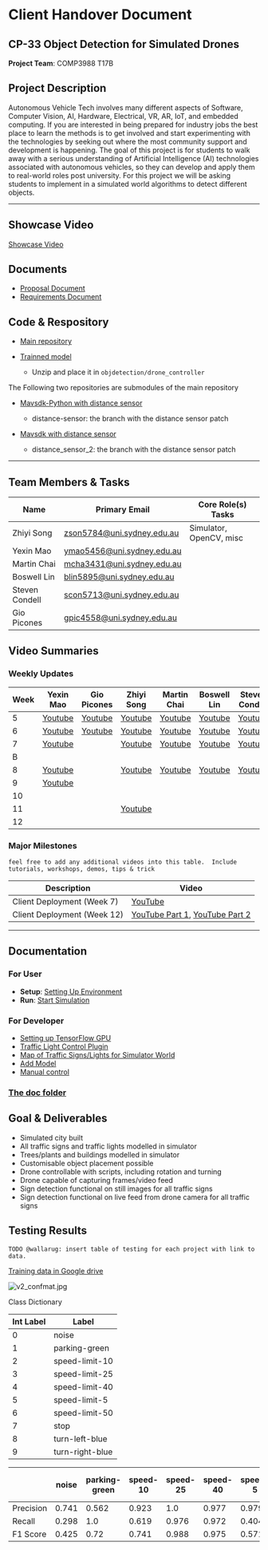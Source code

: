 # Client Handover Document #

## CP-33 Object Detection for Simulated Drones ##

**Project Team**: COMP3988 T17B

## Project Description

Autonomous Vehicle Tech involves many different aspects of Software, Computer Vision, AI,
Hardware, Electrical, VR, AR, IoT, and embedded computing.
If you are interested in being prepared for industry jobs the best place to learn the methods is to get
involved and start experimenting with the technologies by seeking out where the most community
support and development is happening.
The goal of this project is for students to walk away with a serious understanding of Artificial
Intelligence (AI) technologies associated with autonomous vehicles, so they can develop and apply
them to real-world roles post university.
For this project we will be asking students to implement in a simulated world algorithms to detect
different objects.

---
## Showcase Video

[Showcase Video](https://youtu.be/8uX_xw7voME)


## Documents

- [Proposal Document](https://github.com/wallarug/capstone2020/blob/master/proposals/CP33%20-%20Project%20Proposal.pdf)
- [Requirements Document](https://github.com/wallarug/capstone2020/blob/master/requirements/CP33%20-%20Scope%20and%20Requirements%20Document%20September%202020.pdf)

## Code & Respository

- [Main repository](https://bitbucket.org/zson5784/comp3988_t17b_group_5/src)

- [Trainned model](https://drive.google.com/file/d/1DfsALY0DRb2BmYIAi34JECGLuODiurw8/view)

    * Unzip and place it in `objdetection/drone_controller`

The Following two repositories are submodules of the main repository

- [Mavsdk-Python with distance sensor](https://bitbucket.org/zson5784/mavsdk-python/src/master/)

    * distance-sensor: the branch with the distance sensor patch

- [Mavsdk with distance sensor](https://bitbucket.org/zson5784/mavsdk/src/master/)

    * distance_sensor_2: the branch with the distance sensor patch


---
## Team Members & Tasks

| Name           | Primary Email                                                   | Core Role(s) Tasks      |
|----------------|-----------------------------------------------------------------|-------------------------|
| Zhiyi Song     | [zson5784@uni.sydney.edu.au](mailto:zson5784@uni.sydney.edu.au) | Simulator, OpenCV, misc |
| Yexin Mao      | [ymao5456@uni.sydney.edu.au](mailto:ymao5456@uni.sydney.edu.au) |                         |
| Martin Chai    | [mcha3431@uni.sydney.edu.au](mailto:mcha3431@uni.sydney.edu.au) |                         |
| Boswell Lin    | [blin5895@uni.sydney.edu.au](mailto:blin5895@uni.sydney.edu.au) |                         |
| Steven Condell | [scon5713@uni.sydney.edu.au](mailto:scon5713@uni.sydney.edu.au) |                         |
| Gio Picones    | [gpic4558@uni.sydney.edu.au](mailto:gpic4558@uni.sydney.edu.au) |                         |

## Video Summaries

### Weekly Updates

| Week | Yexin Mao                               | Gio Picones                             | Zhiyi Song                              | Martin Chai                             | Boswell Lin                             | Steven Condell                          |
|------|-----------------------------------------|-----------------------------------------|-----------------------------------------|-----------------------------------------|-----------------------------------------|-----------------------------------------|
| 5    | [Youtube](https://youtu.be/9LmkGtMvqp4) | [Youtube](https://youtu.be/ZnC8gs_pmeo) | [Youtube](https://youtu.be/LvALBdcM4KA) | [Youtube](https://youtu.be/gUlybUtf4dc) | [Youtube](https://youtu.be/aJe-ol0gW8E) | [Youtube](https://youtu.be/VXcbDvt-E1E) |
| 6    | [Youtube](https://youtu.be/GfQQ_KQWgpc) | [Youtube](https://youtu.be/3u_x2S2db4g) | [Youtube](https://youtu.be/Ds3Da5b4x38) | [Youtube](https://youtu.be/7mbz_fBpZtE) | [Youtube](https://youtu.be/KRAACpgwimk) | [Youtube](https://youtu.be/0_dovm9ZXhs) |
| 7    | [Youtube](https://youtu.be/YWK3NEBWJIU) |                                         | [Youtube](https://youtu.be/G4K7YC4-7TI) | [Youtube](https://youtu.be/F0a8vUpRoJA) | [Youtube](https://youtu.be/rrdWy0aTnt8) | [Youtube](https://youtu.be/VwWV_oVrATk) |
| B    |                                         |                                         |                                         |                                         |                                         |                                         |
| 8    | [Youtube](https://youtu.be/2ZQExqvSmr4) |                                         | [Youtube](https://youtu.be/-aRFTL9uBds) | [Youtube](https://youtu.be/9Q_2LSw11GY) | [Youtube](https://youtu.be/rrdWy0aTnt8) | [Youtube](https://youtu.be/VwWV_oVrATk) |
| 9    | [Youtube](https://youtu.be/oPDPv9TJZ2g) |                                         |                                         |                                         |                                         |                                         |
| 10   |                                         |                                         |                                         |                                         |                                         |                                         |
| 11   |                                         |                                         | [Youtube](https://youtu.be/MTeDqtkY4a0) |                                         |                                         |                                         |
| 12   |                                         |                                         |                                         |                                         |                                         |                                         |

### Major Milestones

`feel free to add any additional videos into this table.  Include tutorials, workshops, demos, tips & trick`

| Description                 | Video                                                                                          |
|-----------------------------|------------------------------------------------------------------------------------------------|
| Client Deployment (Week 7)  | [YouTube](https://youtu.be/u9_upOwucOA)                                                        |
| Client Deployment (Week 12) | [YouTube Part 1](https://youtu.be/dDbUKxR0kYY), [YouTube Part 2](https://youtu.be/yrX_DVjtC0A) |

---

## Documentation

### For User ###
 - **Setup**: [Setting Up Environment](https://bitbucket.org/zson5784/comp3988_t17b_group_5/wiki/docs/Setting%20Up%20Environment)
 - **Run**: [Start Simulation](https://bitbucket.org/zson5784/comp3988_t17b_group_5/wiki/docs/Start%20Simulation)

### For Developer ###
 - [Setting up TensorFlow GPU](https://bitbucket.org/zson5784/comp3988_t17b_group_5/wiki/docs/tensorflow_GPU_setup)
 - [Traffic Light Control Plugin](https://bitbucket.org/zson5784/comp3988_t17b_group_5/wiki/docs/Traffic%20Light%20Control%20Plugin)
 - [Map of Traffic Signs/Lights for Simulator World](https://bitbucket.org/zson5784/comp3988_t17b_group_5/wiki/docs/Map%20of%20Traffic%20Signs%20in%20World)
 - [Add Model](https://bitbucket.org/zson5784/comp3988_t17b_group_5/wiki/docs/Add%20Models)
 - [Manual control](https://bitbucket.org/zson5784/comp3988_t17b_group_5/wiki/docs/Manual%20control)

### [The doc folder](https://bitbucket.org/zson5784/comp3988_t17b_group_5/wiki/browse/docs) ###

## Goal & Deliverables

- Simulated city built
- All traffic signs and traffic lights modelled in simulator
- Trees/plants and buildings modelled in simulator
- Customisable object placement possible
- Drone controllable with scripts, including rotation and turning
- Drone capable of capturing frames/video feed
- Sign detection functional on still images  for all traffic signs
- Sign detection functional on live feed from drone camera for all traffic signs


## Testing Results

`TODO @wallarug: insert table of testing for each project with link to data.`

[Training data in Google drive](https://drive.google.com/file/d/1ML9VLytO6mKn2PD4MrMmbY9HU3pJHhrL/view)

![v2_confmat.jpg](https://bitbucket.org/repo/jkq4oxG/images/3295969896-v2_confmat.jpg)

Class Dictionary

| Int Label | Label           |
|-----------|-----------------|
| 0         | noise           |
| 1         | parking-green   |
| 2         | speed-limit-10  |
| 3         | speed-limit-25  |
| 4         | speed-limit-40  |
| 5         | speed-limit-5   |
| 6         | speed-limit-50  |
| 7         | stop            |
| 8         | turn-left-blue  |
| 9         | turn-right-blue |



|           | noise | parking-green | speed-10 | speed-25 | speed-40 | speed-5 | speed-50 | stop  | turn-left-blue | turn-right-blue |
|-----------|-------|---------------|----------|----------|----------|---------|----------|-------|----------------|-----------------|
| Precision | 0.741 | 0.562         | 0.923    | 1.0      | 0.977    | 0.979   | 0.721    | 0.485 | 0.01           | 0.085           |
| Recall    | 0.298 | 1.0           | 0.619    | 0.976    | 0.972    | 0.404   | 0.982    | 0.408 | 0.02           | 0.086           |
| F1 Score  | 0.425 | 0.72          | 0.741    | 0.988    | 0.975    | 0.571   | 0.831    | 0.443 | 0.014          | 0.086           |

